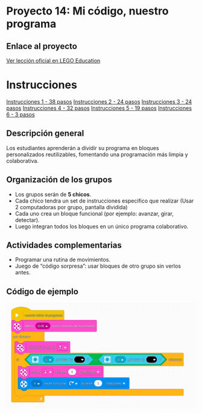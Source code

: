 
# Proyecto 14: Mi código, nuestro programa
## Enlace al proyecto
[Ver lección oficial en LEGO Education](https://education.lego.com/es-es/lessons/prime-competition-ready/my-code-our-program/)

# Instrucciones

[Instrucciones 1 - 38 pasos](https://assets.education.lego.com/v3/assets/blt293eea581807678a/blt2d17fa746ea991e5/5ec8e83df11f7e3ed6d502d7/advanced-driving-base-bi-pdf-book1of5.pdf?locale=es-es)
[Instrucciones 2 - 24 pasos](https://assets.education.lego.com/v3/assets/blt293eea581807678a/bltaab3ff32deffc66d/5ec8e800f32b1a633f9052dd/advanced-driving-base-bi-pdf-book2of5.pdf?locale=es-es)
[Instrucciones 3 - 24 pasos](https://assets.education.lego.com/v3/assets/blt293eea581807678a/blt43751cee8daa89a7/5ec8e7f4f32b1a633f9052d7/advanced-driving-base-bi-pdf-book3of5.pdf?locale=es-es)
[Instrucciones 4 - 32 pasos](https://assets.education.lego.com/v3/assets/blt293eea581807678a/bltbaec24f63e4075fc/5ec8e806f555a00375660930/advanced-driving-base-bi-pdf-book4of5.pdf?locale=es-es)
[Instrucciones 5 - 19 pasos](https://assets.education.lego.com/v3/assets/blt293eea581807678a/bltdfc58a87376f5440/5ec8e868afa52a7b5193fda0/advanced-driving-base-bi-pdf-book5of5.pdf?locale=es-es)
[Instrucciones 6 - 3 pasos](https://assets.education.lego.com/v3/assets/blt293eea581807678a/blt3e300a0f13a1ede9/5ec8e8af00455b25665b12da/markers-bi-pdf-book1of1.pdf?locale=es-es)


## Descripción general
Los estudiantes aprenderán a dividir su programa en bloques personalizados reutilizables, fomentando una programación más limpia y colaborativa.

## Organización de los grupos
- Los grupos serán de **5 chicos**.
- Cada chico tendra un set de instrucciones especifico que realizar (Usar 2 computadoras por grupo, pantalla dividida)  
- Cada uno crea un bloque funcional (por ejemplo: avanzar, girar, detectar).
- Luego integran todos los bloques en un único programa colaborativo.

## Actividades complementarias
- Programar una rutina de movimientos.
- Juego de “código sorpresa”: usar bloques de otro grupo sin verlos antes.

## Código de ejemplo
![precisoCode](./img4/precisoCode.png)
